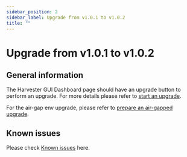 ```yaml
---
sidebar_position: 2
sidebar_label: Upgrade from v1.0.1 to v1.0.2
title: ""
---
```

# Upgrade from v1.0.1 to v1.0.2

## General information

The Harvester GUI Dashboard page should have an upgrade button to perform an upgrade. For more details please refer to [start an upgrade](./automatic.md#start-an-upgrade).

For the air-gap env upgrade, please refer to [prepare an air-gapped upgrade](./automatic.md#prepare-an-air-gapped-upgrade).

## Known issues

Please check [Known issues](./v1-0-0-to-v1-0-1.md#known-issues) here.
